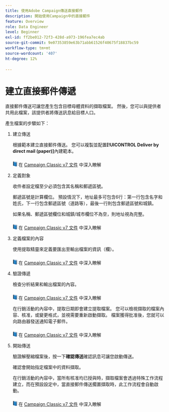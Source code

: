 ```yaml
---
title: 使用Adobe Campaign傳送直接郵件
description: 開始使用Campaign中的直接郵件
feature: Overview
role: Data Engineer
level: Beginner
exl-id: ff2be012-72f3-428d-a973-196fea7ec4ab
source-git-commit: 9e07353859e63b71abb61526f40675f18837bc59
workflow-type: tm+mt
source-wordcount: '407'
ht-degree: 12%

---
```


# 建立直接郵件傳遞

直接郵件傳送可讓您產生包含目標母體資料的擷取檔案。 然後，您可以與提供者共用此檔案，該提供者將傳送訊息給目標人口。

產生檔案的步驟如下：

1. 建立傳送

   根據範本建立直接郵件傳送。 您可以複製並配置&#x200B;**[!UICONTROL Deliver by direct mail (paper)]**&#x200B;內建範本。

   ![](../assets/do-not-localize/book.png) 在 [Campaign Classic v7 文件](https://experienceleague.adobe.com/docs/campaign-classic/using/sending-messages/sending-direct-mail/creating-a-direct-mail-delivery.html) 中深入瞭解

1. 定義對象

   收件者設定檔至少必須包含其名稱和郵遞區號。

   郵遞區號是計算欄位。 預設情況下，地址最多可包含6行：第一行包含名字和姓氏，下一行包含郵遞區號（道路等），最後一行則包含郵遞區號和城鎮。

   如果名稱、郵遞區號欄位和城鎮/城市欄位不為空，則地址視為完整。

   ![](../assets/do-not-localize/book.png) 在 [Campaign Classic v7 文件](https://experienceleague.adobe.com/docs/campaign-classic/using/sending-messages/key-steps-when-creating-a-delivery/steps-defining-the-target-population.html) 中深入瞭解

1. 定義檔案的內容

   使用提取精靈來定義要匯出至輸出檔案的資訊（欄）。

   ![](../assets/do-not-localize/book.png) 在 [Campaign Classic v7 文件](https://experienceleague.adobe.com/docs/campaign-classic/using/sending-messages/sending-direct-mail/defining-the-direct-mail-content.html) 中深入瞭解

1. 驗證傳遞

   檢查分析結果和輸出檔案的內容。

   ![](../assets/do-not-localize/book.png) 在 [Campaign Classic v7 文件](https://experienceleague.adobe.com/docs/campaign-classic/using/sending-messages/sending-direct-mail/validating.html) 中深入瞭解

   在行銷活動的內容中，提取日期即會建立提取檔案。 您可以檢視擷取的檔案內容、核准，或變更格式，並視需要重新啟動擷取。 檔案獲得批准後，您就可以向路由器發送通知電子郵件。

   ![](../assets/do-not-localize/book.png) 在 [Campaign Classic v7 文件](https://experienceleague.adobe.com/docs/campaign-classic/using/orchestrating-campaigns/orchestrate-campaigns/marketing-campaign-approval.html#approving-an-extraction-file) 中深入瞭解

1. 開始傳送

   驗證解壓縮檔案後，按一下&#x200B;**確認傳送**&#x200B;確認訊息可讓您啟動傳送。

   確認會開始指定檔案中的資料擷取。

   在行銷活動的內容中，當所有核准均已授與時，擷取檔案會透過特殊工作流程建立，而在預設設定中，當直接郵件傳送擱置擷取時，此工作流程會自動啟動。

   ![](../assets/do-not-localize/book.png) 在 [Campaign Classic v7 文件](https://experienceleague.adobe.com/docs/campaign-classic/using/orchestrating-campaigns/orchestrate-campaigns/marketing-campaign-deliveries.html#starting-an-offline-delivery) 中深入瞭解
